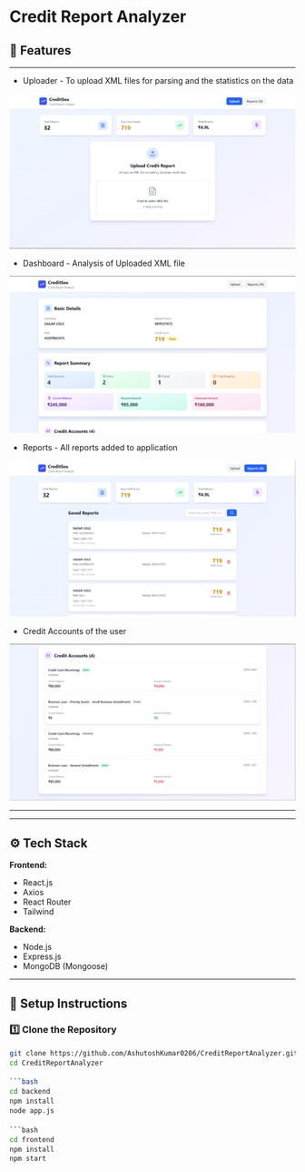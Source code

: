 # Credit Report Analyzer

## 🚀 Features

---

- Uploader - To upload XML files for parsing and the statistics on the data 
<img src="./images/image1.png">

- Dashboard - Analysis of Uploaded XML file
<img src="./images/image3.png">

- Reports - All reports added to application
<img src="./images/image2.png">

- Credit Accounts of the user
<img src="./images/image4.png">

---

---

## ⚙️ Tech Stack

**Frontend:**
- React.js
- Axios
- React Router
- Tailwind

**Backend:**
- Node.js
- Express.js
- MongoDB (Mongoose)

---

## 🧩 Setup Instructions

### 1️⃣ Clone the Repository
```bash
git clone https://github.com/AshutoshKumar0206/CreditReportAnalyzer.git
cd CreditReportAnalyzer

```bash
cd backend
npm install
node app.js

```bash
cd frontend
npm install
npm start